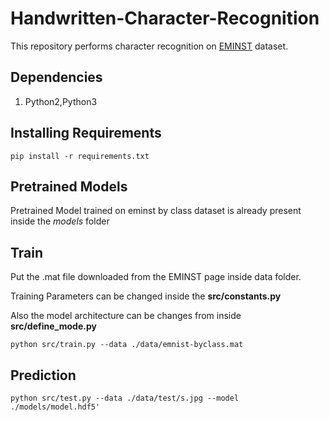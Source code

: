 # Handwritten-Character-Recognition
This repository performs character recognition on  [EMINST](https://www.nist.gov/node/1298471/emnist-dataset) dataset.

## Dependencies
1. Python2,Python3

## Installing Requirements
    pip install -r requirements.txt

## Pretrained Models

Pretrained Model trained on eminst by class dataset is already present inside the *models* folder

## Train

   Put the .mat file downloaded from the EMINST page inside data folder.
   
   Training Parameters can be changed inside the **src/constants.py**
   
   Also the model architecture can be changes from inside **src/define_mode.py**
   
    python src/train.py --data ./data/emnist-byclass.mat
    
    
## Prediction

    python src/test.py --data ./data/test/s.jpg --model ./models/model.hdf5'